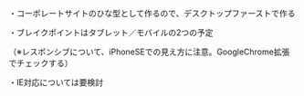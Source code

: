 ・コーポレートサイトのひな型として作るので、デスクトップファーストで作る

・ブレイクポイントはタブレット／モバイルの2つの予定

（※レスポンシブについて、iPhoneSEでの見え方に注意。GoogleChrome拡張でチェックする）

・IE対応については要検討
